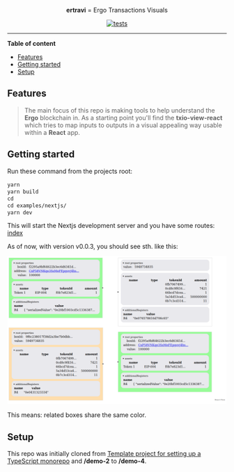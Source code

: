 <!--suppress HtmlDeprecatedAttribute -->
<div align="center">

**ertravi** = Ergo Transactions Visuals

[![tests](https://github.com/RalfWeiss/ergo-transaction-visual/actions/workflows/tests.yml/badge.svg)](https://github.com/RalfWeiss/ergo-transaction-visual/actions/workflows/tests.yml)

</div>

----

<!-- START doctoc generated TOC please keep comment here to allow auto update -->
<!-- DON'T EDIT THIS SECTION, INSTEAD RE-RUN doctoc TO UPDATE -->
**Table of content**

- [Features](#features)
- [Getting started](#getting-started)
- [Setup](#setup)

<!-- END doctoc generated TOC please keep comment here to allow auto update -->

## Features

> The main focus of this repo is making tools to help understand the **Ergo** blockchain in. As a starting point you'll find the **txio-view-react** which tries to map inputs to outputs in a visual appealing way usable within a **React** app.

## Getting started

Run these command from the projects root:

```
yarn
yarn build
cd 
cd examples/nextjs/
yarn dev
```

This will start the Nextjs development server and you have some routes: [index](https:\\localhost:3000)

As of now, with version v0.0.3, you should see sth. like this:

![](media/demo-output-v0-0-3.png)

This means: related boxes share the same color.

## Setup

This repo was initially cloned from [Template project for setting up a TypeScript monorepo](https://github.com/NiGhTTraX/ts-monorepo) and **/demo-2** to **/demo-4**.

